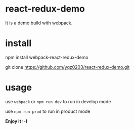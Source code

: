 # react-redux-demo
It is a demo build with webpack.

# install
npm install webpack-react-redux-demo 

git clone https://github.com/yqz0203/react-redux-demo.git

# usage
use `webpack` or `npm run dev` to run in develop mode

use `npm run prod` to run in product mode


**Enjoy it :-)**
